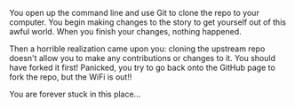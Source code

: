 You open up the command line and use Git to clone the repo to your computer. You begin making changes to the story to get yourself out of this awful world. When you finish your changes, nothing happened.

Then a horrible realization came upon you: cloning the upstream repo doesn't allow  you to make any contributions or changes to it. You should have forked it first! Panicked, you try to go back onto the GitHub page to fork the repo, but the WiFi is out!!

You are forever stuck in this place...
